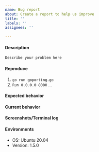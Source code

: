 ```yaml
---
name: Bug report
about: Create a report to help us improve
title: ''
labels: ''
assignees: ''

---
```


#### Description
```
Describe your problem here
```

#### Reproduce
1. `go run goporting.go`
2. `Run 0.0.0.0 8080`
...

#### Expected behavior

#### Current behavior

#### Screenshots/Terminal log

#### Environments
 - OS: Ubuntu 20.04
 - Version: 1.5.0
